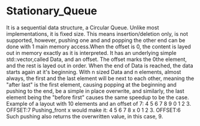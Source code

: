 # Stationary_Queue

It is a sequential data structure, a Circular Queue. Unlike most implementations, it is fixed size. This means insertion/deletion only, is not supported, however, pushing one and and popping the other end can be done with 1 main memory access.When the offset is 0, the content is layed out in memory exactly as it is interpreted.
It has an underlying simple std::vector,called Data, and an offset. The offset marks the 0the element, and the rest is layed out in order.
When the end of Data is reached, the data starts again at it's beginning. With n sized Data and n elements, almost always, the first and the last element will be next to each other, meaning the "after last" is the first element, causing popping at the beginning and pushing to the end, be a simple in place overwrite, and similarly, the last element being the "before first" causes the same  speedup to be the case.
Example of a layout with 10 elements and an offset of 7:
4 5 6 7 8 9 0 1 2 3.    OFFSET:7
Pushing_front x would make it:
4 5 6 7 8 x 0 1 2 3.    OFFSET:6   
Such pushing also returns the overwritten value, in this case, 9.

